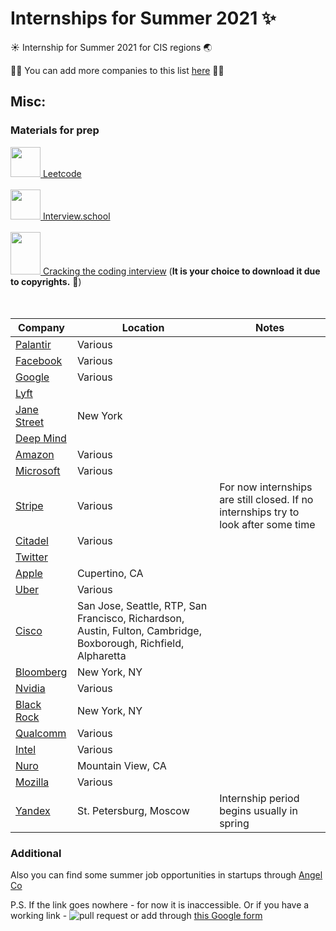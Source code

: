# Internships for Summer 2021 :sparkles:

:sunny: Internship for Summer 2021 for CIS regions :earth_asia: 

:man_technologist: You can add more companies to this list [here](https://docs.google.com/forms/d/e/1FAIpQLSfcYomo5gxyfMm_SApqMJcC6IFAvtELWsl_HKGT-WIoDNsZaQ/viewform?usp=sf_link) :woman_technologist:

## Misc:
### Materials for prep
[<img src="https://upload.wikimedia.org/wikipedia/commons/1/19/LeetCode_logo_black.png" width="48" height="48"> Leetcode](https://leetcode.com)<br/><br/>
[<img src="https://www.interviews.school/icons/icon-512x512.png?v=cedbca1e2154679cc269b4cb521932f2" width="48" height="48"> Interview.school](https://www.interviews.school/)<br/><br/>
[<img src="https://images-na.ssl-images-amazon.com/images/I/71jRvBEDNmL.jpg" width="48" height="68"> Cracking the coding interview](https://drive.google.com/file/d/1AH4LupxQOhV84IA26ev_Y8uVHh--S5tl/view?usp=sharing) (**It is your choice to download it due to copyrights.** :hankey:)<br/><br/><br/>

Company | Location | Notes
------------ | ------------- | ------------
[Palantir](https://jobs.lever.co/palantir/?commitment=Internship&src=PittCSC) | Various |
[Facebook](https://www.facebook.com/careers/jobs/654496918442526/) | Various | 
[Google](https://careers.google.com/students/) | Various | 
[Lyft](https://www.lyft.com/careers) |  | 
[Jane Street](https://www.janestreet.com/join-jane-street/position/4787572002/) | New York | 
[Deep Mind](https://deepmind.com/careers/internships) |  | 
[Amazon](https://www.amazon.jobs/en/jobs/1204415/software-development-engineer-internship-summer-2021-us?ref=PittCSC) | Various | 
[Microsoft](https://careers.microsoft.com/students/us/en) | Various | 
[Stripe](https://stripe.com/jobs) | Various | For now internships are still closed. If no internships try to look after some time
[Citadel](https://www.citadel.com/careers/open-positions/positions-for-students/) | Various | 
[Twitter](https://careers.twitter.com/en/university.html) |  | 
[Apple](https://jobs.apple.com/en-us/search?location=united-states-USA&team=internships-STDNT-INTRN) | Cupertino, CA | 
[Uber](https://www.uber.com/us/en/careers/list/) | Various | 
[Cisco](https://jobs.cisco.com/jobs/ProjectDetail/Software-Engineer-Bachelor-s-Intern-United-States/1295250?source=Pitt+CSC&tags=CDC+SnNG+students-and-new-graduate-programs) | San Jose, Seattle, RTP, San Francisco, Richardson, Austin, Fulton, Cambridge, Boxborough, Richfield, Alpharetta | 
[Bloomberg](https://careers.bloomberg.com/job/detail/84159) | New York, NY | 
[Nvidia](https://www.nvidia.com/en-us/about-nvidia/careers/university-recruiting/) | Various | 
[Black Rock](https://careers.blackrock.com/students) | New York, NY | 
[Qualcomm](https://www.qualcomm.com/company/careers) | Various | 
[Intel](https://jobs.intel.com/page/show/internships) | Various | 
[Nuro](https://nuro.ai/careers) | Mountain View, CA | 
[Mozilla](https://careers.mozilla.org/internships/) | Various | 
[Yandex](https://yandex.ru/yaintern) | St. Petersburg, Moscow | Internship period begins usually in spring

### Additional
Also you can find some summer job opportunities in startups through [Angel Co](https://angel.co/jobs?ref=onboarding)

P.S. If the link goes nowhere - for now it is inaccessible. Or if you have a working link - ![pull request](https://img.shields.io/github/issues-pr/treoa/cis-internships-21) or add through [this Google form](https://docs.google.com/forms/d/e/1FAIpQLSfcYomo5gxyfMm_SApqMJcC6IFAvtELWsl_HKGT-WIoDNsZaQ/viewform?usp=sf_link)
